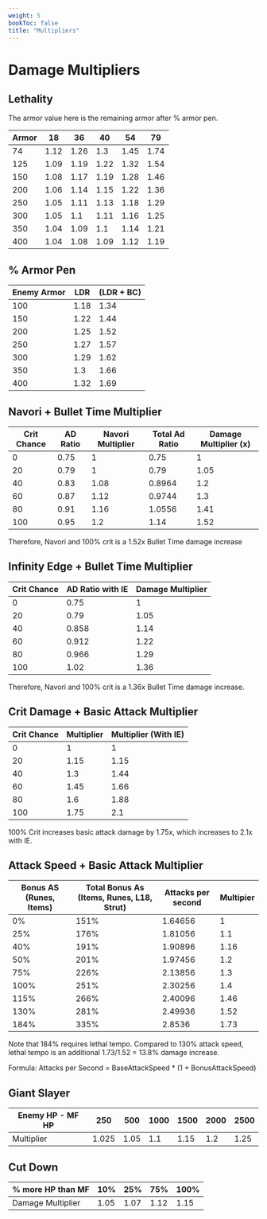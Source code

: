 ```yaml
---
weight: 5
bookToc: false
title: "Multipliers"
---
```


# Damage Multipliers

## Lethality

The armor value here is the remaining armor after % armor pen.

| Armor | 18   | 36   | 40   | 54   | 79   |
|-------|------|------|------|------|------|
| 74    | 1.12 | 1.26 | 1.3  | 1.45 | 1.74 |
| 125   | 1.09 | 1.19 | 1.22 | 1.32 | 1.54 |
| 150   | 1.08 | 1.17 | 1.19 | 1.28 | 1.46 |
| 200   | 1.06 | 1.14 | 1.15 | 1.22 | 1.36 |
| 250   | 1.05 | 1.11 | 1.13 | 1.18 | 1.29 |
| 300   | 1.05 | 1.1  | 1.11 | 1.16 | 1.25 |
| 350   | 1.04 | 1.09 | 1.1  | 1.14 | 1.21 |
| 400   | 1.04 | 1.08 | 1.09 | 1.12 | 1.19 |

## % Armor Pen 

| Enemy Armor | LDR  | (LDR + BC) |
|-------------|------|------------|
| 100         | 1.18 | 1.34       |
| 150         | 1.22 | 1.44       |
| 200         | 1.25 | 1.52       |
| 250         | 1.27 | 1.57       |
| 300         | 1.29 | 1.62       |
| 350         | 1.3  | 1.66       |
| 400         | 1.32 | 1.69       |


## Navori + Bullet Time Multiplier

| Crit Chance | AD Ratio | Navori Multiplier | Total Ad Ratio | Damage Multiplier (x) |
|-------------|----------|-------------------|----------------|-----------------------|
| 0           | 0.75     | 1                 | 0.75           | 1                     |
| 20          | 0.79     | 1                 | 0.79           | 1.05                  |
| 40          | 0.83     | 1.08              | 0.8964         | 1.2                   |
| 60          | 0.87     | 1.12              | 0.9744         | 1.3                   |
| 80          | 0.91     | 1.16              | 1.0556         | 1.41                  |
| 100         | 0.95     | 1.2               | 1.14           | 1.52                  |

Therefore, Navori and 100% crit is a 1.52x Bullet Time damage increase


## Infinity Edge + Bullet Time Multiplier
| Crit Chance | AD Ratio with IE | Damage Multiplier |
|-------------|------------------|-------------------|
| 0           | 0.75             | 1                 |
| 20          | 0.79             | 1.05              |
| 40          | 0.858            | 1.14              |
| 60          | 0.912            | 1.22              |
| 80          | 0.966            | 1.29              |
| 100         | 1.02             | 1.36              |

Therefore, Navori and 100% crit is a 1.36x Bullet Time damage increase.

## Crit Damage + Basic Attack Multiplier

| Crit Chance | Multiplier | Multiplier (With IE) |
|-------------|------------|----------------------|
| 0           | 1          | 1                    |
| 20          | 1.15       | 1.15                 |
| 40          | 1.3        | 1.44                 |
| 60          | 1.45       | 1.66                 |
| 80          | 1.6        | 1.88                 |
| 100         | 1.75       | 2.1                  |

100% Crit increases basic attack damage by 1.75x, which increases to 2.1x with IE.


## Attack Speed + Basic Attack Multiplier

| Bonus AS (Runes, Items) | Total Bonus As (Items, Runes, L18, Strut) | Attacks per second | Multipier |
|-------------------------|-------------------------------------------|--------------------|-----------|
| 0%                      | 151%                                      | 1.64656            | 1         |
| 25%                     | 176%                                      | 1.81056            | 1.1       |
| 40%                     | 191%                                      | 1.90896            | 1.16      |
| 50%                     | 201%                                      | 1.97456            | 1.2       |
| 75%                     | 226%                                      | 2.13856            | 1.3       |
| 100%                    | 251%                                      | 2.30256            | 1.4       |
| 115%                    | 266%                                      | 2.40096            | 1.46      |
| 130%                    | 281%                                      | 2.49936            | 1.52      |
| 184%                    | 335%                                      | 2.8536             | 1.73      |

Note that 184% requires lethal tempo. Compared to 130% attack speed, lethal tempo is an additional 1.73/1.52 = 13.8% damage increase.

Formula: Attacks per Second = BaseAttackSpeed * (1 + BonusAttackSpeed)

## Giant Slayer
| Enemy HP - MF HP | 250   | 500  | 1000 | 1500 | 2000 | 2500 |
|------------------|-------|------|------|------|------|------|
| Multiplier       | 1.025 | 1.05 | 1.1  | 1.15 | 1.2  | 1.25 |

## Cut Down
| % more HP than MF | 10%  | 25%  | 75%  | 100% |
|-------------------|------|------|------|------|
| Damage Multiplier | 1.05 | 1.07 | 1.12 | 1.15 |



